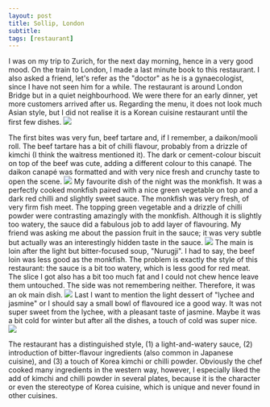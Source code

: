 ```yaml
---
layout: post
title: Sollip, London
subtitle: 
tags: [restaurant]
---
```


I was on my trip to Zurich, for the next day morning, hence in a very good mood.
On the train to London, I made a last minute book to this restaurant.
I also asked a friend, let's refer as the "doctor" as he is a gynaecologist, since I have not seen him for a while.
The restaurant is around London Bridge but in a quiet neighbourhood.
We were there for an early dinner, yet more customers arrived after us.
Regarding the menu, it does not look much Asian style, but I did not realise it is a Korean cuisine restaurant until the first few dishes.
<img src="{{ 'img/Sollip-menu.jpg' | relative_url }}" />

The first bites was very fun, beef tartare and, if I remember, a daikon/mooli roll.
The beef tartare has a bit of chilli flavour, probably from a drizzle of kimchi (I think the waitress mentioned it).
The dark or cement-colour biscuit on top of the beef was cute, adding a different colour to this canapé.
The daikon canapé was formatted and with very nice fresh and crunchy taste to open the scene.
<img src="{{ 'img/Sollip-bite.jpg' | relative_url }}" />
My favourite dish of the night was the monkfish.
It was a perfectly cooked monkfish paired with a nice green vegetable on top and a dark red chilli and slightly sweet sauce.
The monkfish was very fresh, of very firm fish meet.
The topping green vegetable and a drizzle of chilli powder were contrasting amazingly with the monkfish.
Although it is slightly too watery, the sauce did a fabulous job to add layer of flavouring.
My friend was asking me about the passion fruit in the sauce; it was very subtle but actually was an interestingly hidden taste in the sauce.
<img src="{{ 'img/Sollip-monkfish.jpg' | relative_url }}" />
The main is loin after the light but bitter-focused soup, "Nurugji".
I had to say, the beef loin was less good as the monkfish.
The problem is exactly the style of this restaurant: the sauce is a bit too watery, which is less good for red meat.
The slice I got also has a bit too much fat and I could not chew hence leave them untouched.
The side was not remembering neither.
Therefore, it was an ok main dish.
<img src="{{ 'img/Sollip-beef.jpg' | relative_url }}" />
Last I want to mention the light dessert of "lychee and jasmine" or I should say a small bowl of flavoured ice a good way.
It was not super sweet from the lychee, with a pleasant taste of jasmine.
Maybe it was a bit cold for winter but after all the dishes, a touch of cold was super nice.
<img src="{{ 'img/Sollip-lychee.jpg' | relative_url }}" />

The restaurant has a distinguished style, (1) a light-and-watery sauce, (2) introduction of bitter-flavour ingredients (also common in Japanese cuisine), and (3) a touch of Korea kimchi or chilli powder.
Obviously the chef cooked many ingredients in the western way, however, I especially liked the add of kimchi and chilli powder in several plates, because it is the character or even the stereotype of Korea cuisine, which is unique and never found in other cuisines.
